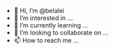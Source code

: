 - 👋 Hi, I’m @belalei
- 👀 I’m interested in ...
- 🌱 I’m currently learning ...
- 💞️ I’m looking to collaborate on ...
- 📫 How to reach me ...

<!---
belalei/belalei is a ✨ special ✨ repository because its `README.md` (this file) appears on your GitHub profile.
You can click the Preview link to take a look at your changes.
--->
